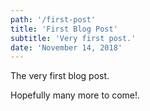 ```yaml
---
path: '/first-post'
title: 'First Blog Post'
subtitle: 'Very first post.'
date: 'November 14, 2018'
---
```


The very first blog post.

Hopefully many more to come!.